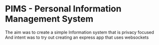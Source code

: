 # PIMS - Personal Information Management System

The aim was to create a simple Information system that is privacy focused
And intent was to try out creating an express app that uses websockets


